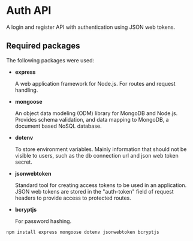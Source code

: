 # Auth API

A login and register API with authentication using JSON web tokens.

## Required packages

The following packages were used:

* **express**
  
  A web application framework for Node.js. For routes and request handling.
* **mongoose**
  
  An object data modeling (ODM) library for MongoDB and Node.js. 
  Provides schema validation, and data mapping to MongoDB, a document based NoSQL database.
* **dotenv**
  
  To store environment variables. Mainly information that should not be visible to users, 
  such as the db connection url and json web token secret.
* **jsonwebtoken**
  
  Standard tool for creating access tokens to be used in an application. JSON web tokens are
  stored in the "auth-token" field of request headers to provide access to protected routes.
* **bcryptjs**
  
  For password hashing. 

```
npm install express mongoose dotenv jsonwebtoken bcryptjs
```